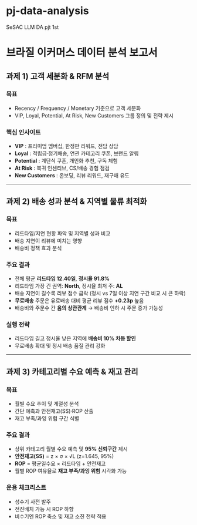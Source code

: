 # pj-data-analysis
SeSAC LLM DA pjt 1st

# 브라질 이커머스 데이터 분석 보고서

## 과제 1) 고객 세분화 & RFM 분석

### 목표
- Recency / Frequency / Monetary 기준으로 고객 세분화
- VIP, Loyal, Potential, At Risk, New Customers 그룹 정의 및 전략 제시

### 핵심 인사이트
- **VIP** : 프리미엄 멤버십, 한정판 리워드, 전담 상담
- **Loyal** : 적립금·정기배송, 연관 카테고리 쿠폰, 브랜드 알림
- **Potential** : 계단식 쿠폰, 개인화 추천, 구독 체험
- **At Risk** : 복귀 인센티브, CS/배송 경험 점검
- **New Customers** : 온보딩, 리뷰 리워드, 재구매 유도

---

## 과제 2) 배송 성과 분석 & 지역별 물류 최적화

### 목표
- 리드타임/지연 현황 파악 및 지역별 성과 비교
- 배송 지연이 리뷰에 미치는 영향
- 배송비 정책 효과 분석

### 주요 결과
- 전체 평균 **리드타임 12.40일**, **정시율 91.8%**
- 리드타임 가장 긴 권역: **North**, 정시율 최저 주: **AL**
- 배송 지연이 길수록 리뷰 점수 급락 (정시 vs 7일 이상 지연 구간 비교 시 큰 하락)
- **무료배송** 주문은 유료배송 대비 평균 리뷰 점수 **+0.23p** 높음
- 배송비와 주문수 간 **음의 상관관계** → 배송비 인하 시 주문 증가 가능성

### 실행 전략
- 리드타임 길고 정시율 낮은 지역에 **배송비 10% 차등 할인**
- 무료배송 확대 및 정시 배송 품질 관리 강화

---

## 과제 3) 카테고리별 수요 예측 & 재고 관리

### 목표
- 월별 수요 추이 및 계절성 분석
- 간단 예측과 안전재고(SS)·ROP 산출
- 재고 부족/과잉 위험 구간 식별

### 주요 결과
- 상위 카테고리 월별 수요 예측 및 **95% 신뢰구간** 제시
- **안전재고(SS)** = z × σ × √L (z=1.645, 95%)
- **ROP** = 평균일수요 × 리드타임 + 안전재고
- 월별 ROP 여유율로 **재고 부족/과잉 위험** 시각화 가능

### 운용 체크리스트
- 성수기 사전 발주
- 전진배치 가능 시 ROP 하향
- 비수기엔 ROP 축소 및 재고 소진 전략 적용
